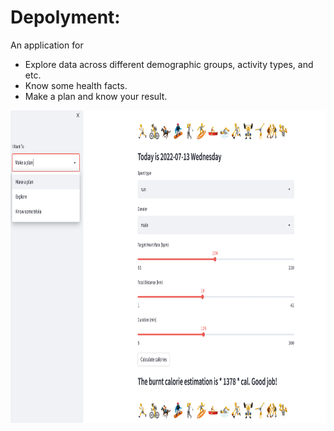 #


# Depolyment:
 An application for 
 * Explore data across different demographic groups, activity types, and etc.
 * Know some health facts.
 * Make a plan and know your result.
 
 [](https://github.com/wangjing0/RS/blob/main/AppFront.png)

</p>
<p align="center">
  <img src="https://github.com/wangjing0/RS/blob/main/AppFront.png" height="500" >
</p>
